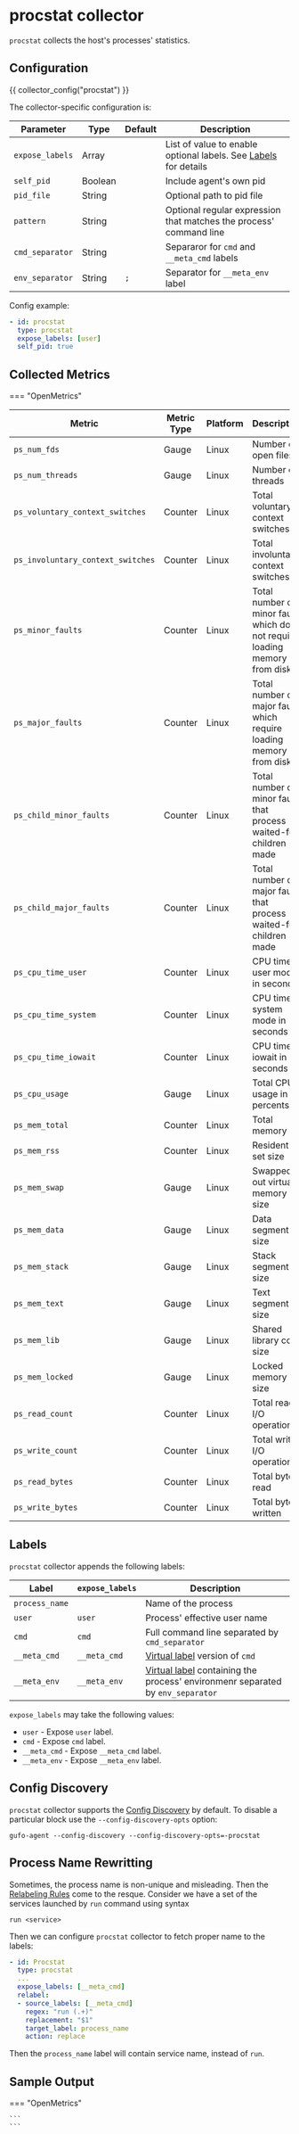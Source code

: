 # procstat collector

`procstat` collects the host's processes' statistics.

## Configuration

{{ collector_config("procstat") }}

The collector-specific configuration is:

| Parameter       | Type    | Default | Description                                                                |
| --------------- | ------- | ------- | -------------------------------------------------------------------------- |
| `expose_labels` | Array   |         | List of value to enable optional labels. See [Labels](#labels) for details |
| `self_pid`      | Boolean |         | Include agent's own pid                                                    |
| `pid_file`      | String  |         | Optional path to pid file                                                  |
| `pattern`       | String  |         | Optional regular expression that matches the process' command line         |
| `cmd_separator` | String  | ` `     | Separaror for `cmd` and `__meta_cmd` labels                                |
| `env_separator` | String  | `;`     | Separator for `__meta_env` label                                           |

Config example:

``` yaml
- id: procstat
  type: procstat
  expose_labels: [user]
  self_pid: true
```

## Collected Metrics

=== "OpenMetrics"

  | Metric                            | Metric Type | Platform | Description                                                                 |
  | --------------------------------- | ----------- | -------- | --------------------------------------------------------------------------- |
  | `ps_num_fds`                      | Gauge       | Linux    | Number of open files                                                        |
  | `ps_num_threads`                  | Gauge       | Linux    | Number of threads                                                           |
  | `ps_voluntary_context_switches`   | Counter     | Linux    | Total voluntary context switches                                            |
  | `ps_involuntary_context_switches` | Counter     | Linux    | Total involuntary context switches                                          |
  | `ps_minor_faults`                 | Counter     | Linux    | Total number of minor faults which do not requirie loading memory from disk |
  | `ps_major_faults`                 | Counter     | Linux    | Total number of major faults which require loading memory from disk         |
  | `ps_child_minor_faults`           | Counter     | Linux    | Total number of minor faults that process waited-for children made          |
  | `ps_child_major_faults`           | Counter     | Linux    | Total number of major faults that process waited-for children made          |
  | `ps_cpu_time_user`                | Counter     | Linux    | CPU time in user mode in seconds                                            |
  | `ps_cpu_time_system`              | Counter     | Linux    | CPU time in system mode in seconds                                          |
  | `ps_cpu_time_iowait`              | Counter     | Linux    | CPU time iowait in seconds                                                  |
  | `ps_cpu_usage`                    | Gauge       | Linux    | Total CPU usage in percents                                                 |
  | `ps_mem_total`                    | Counter     | Linux    | Total memory                                                                |
  | `ps_mem_rss`                      | Counter     | Linux    | Resident set size                                                           |
  | `ps_mem_swap`                     | Gauge       | Linux    | Swapped-out virtual memory size                                             |
  | `ps_mem_data`                     | Gauge       | Linux    | Data segment size                                                           |
  | `ps_mem_stack`                    | Gauge       | Linux    | Stack segment size                                                          |
  | `ps_mem_text`                     | Gauge       | Linux    | Text segment size                                                           |
  | `ps_mem_lib`                      | Gauge       | Linux    | Shared library code size                                                    |
  | `ps_mem_locked`                   | Gauge       | Linux    | Locked memory size                                                          |
  | `ps_read_count`                   | Counter     | Linux    | Total read I/O operations                                                   |
  | `ps_write_count`                  | Counter     | Linux    | Total write I/O operations                                                  |
  | `ps_read_bytes`                   | Counter     | Linux    | Total bytes read                                                            |
  | `ps_write_bytes`                  | Counter     | Linux    | Total bytes written                                                         |

## Labels

`procstat` collector appends the following labels:

| Label          | `expose_labels` | Description                                                                                                    |
| -------------- | --------------- | -------------------------------------------------------------------------------------------------------------- |
| `process_name` |                 | Name of the process                                                                                            |
| `user`         | `user`          | Process' effective user name                                                                                   |
| `cmd`          | `cmd`           | Full command line separated by `cmd_separator`                                                                 |
| `__meta_cmd`   | `__meta_cmd`    | [Virtual label](../relabel.md#virtual-labels) version of `cmd`                                                 |
| `__meta_env`   | `__meta_env`    | [Virtual label](../relabel.md#virtual-labels) containing the process' environmenr separated by `env_separator` |

`expose_labels` may take the following values:

* `user` - Expose `user` label.
* `cmd` - Expose `cmd` label. 
* `__meta_cmd` - Expose `__meta_cmd` label.
* `__meta_env` - Expose `__meta_env` label.

## Config Discovery

`procstat` collector supports the [Config Discovery](../config_discovery.md) by default.
To disable a particular block use the `--config-discovery-opts` option:

``` shell
gufo-agent --config-discovery --config-discovery-opts=-procstat
```

## Process Name Rewritting

Sometimes, the process name is non-unique and misleading. Then the [Relabeling Rules](../relabel.md)
come to the resque. Consider we have a set of the services launched by `run` command using syntax

```
run <service>
```

Then we can configure `procstat` collector to fetch proper name to the labels:

``` yaml
- id: Procstat
  type: procstat
  ...
  expose_labels: [__meta_cmd]
  relabel:
  - source_labels: [__meta_cmd]
    regex: "run (.+)"
    replacement: "$1"
    target_label: process_name
    action: replace
```

Then the `process_name` label will contain service name, instead of `run`.

## Sample Output

=== "OpenMetrics"

    ```
    ```
